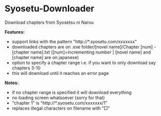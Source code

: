 # Syosetu-Downloader
Download chapters from Syosetsu ni Narou


**Features:**
- support links with the pattern "http://*.syosetu.com/xxxxxxx"
- downloaded chapters are on .exe folder/[novel name]/Chapter [num] - [chapter name].txt ([num]=incrementing number | [novel name] and [chapter name] are on japanese)
- option to specify a chapter range i.e. if you want to only download say chapters 3-10
- this will download until it reaches an error page

**Notes:**
- if no chapter range is specified it will download everything
- no loading screen whatsoever (sorry for that)
- "chapter 1" is "http://*.syosetu.com/xxxxxxx/1"
- replaces illegal characters on filename with "□"
